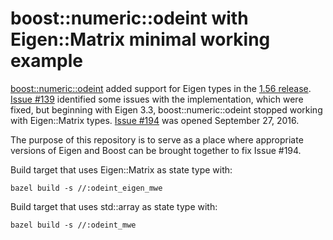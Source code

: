# boost::numeric::odeint with Eigen::Matrix minimal working example
[boost::numeric::odeint](
https://www.boost.org/doc/libs/release/libs/numeric/odeint/) added support for
Eigen types in the [1.56
release](https://github.com/boostorg/odeint/tree/boost-1.56.0). [Issue
#139](https://github.com/headmyshoulder/odeint-v2/issues/139) identified some
issues with the implementation, which were fixed, but beginning with Eigen
3.3, boost::numeric::odeint stopped working with Eigen::Matrix types. [Issue
#194](https://github.com/headmyshoulder/odeint-v2/issues/194) was opened
September 27, 2016.

The purpose of this repository is to serve as a place where appropriate
versions of Eigen and Boost can be brought together to fix Issue #194.


Build target that uses Eigen::Matrix as state type with:

    bazel build -s //:odeint_eigen_mwe

Build target that uses std::array as state type with:

    bazel build -s //:odeint_mwe
